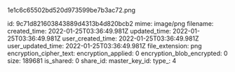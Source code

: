 1e1c6c65502bd520d973599be7b3ac72.png

id: 9c71d821603843889d4313b4d820bcb2
mime: image/png
filename: 
created_time: 2022-01-25T03:36:49.981Z
updated_time: 2022-01-25T03:36:49.981Z
user_created_time: 2022-01-25T03:36:49.981Z
user_updated_time: 2022-01-25T03:36:49.981Z
file_extension: png
encryption_cipher_text: 
encryption_applied: 0
encryption_blob_encrypted: 0
size: 189681
is_shared: 0
share_id: 
master_key_id: 
type_: 4